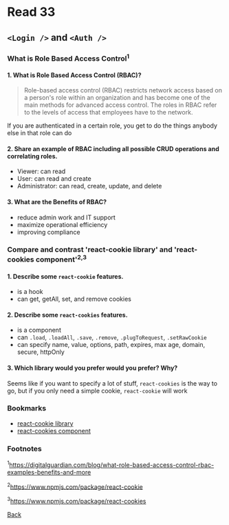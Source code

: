 # Read 33

## `<Login />` and `<Auth />`

### What is Role Based Access Control<sup>1</sup>

#### 1. What is Role Based Access Control (RBAC)?

> Role-based access control (RBAC) restricts network access based on a person's role within an organization and has become one of the main methods for advanced access control. The roles in RBAC refer to the levels of access that employees have to the network.

If you are authenticated in a certain role, you get to do the things anybody else in that role can do

#### 2. Share an example of RBAC including all possible CRUD operations and correlating roles.

- Viewer: can read
- User: can read and create
- Administrator: can read, create, update, and delete

#### 3. What are the Benefits of RBAC?

- reduce admin work and IT support
- maximize operational efficiency
- improving compliance

### Compare and contrast 'react-cookie library' and 'react-cookies component'<sup>2,3</sup>

#### 1. Describe some `react-cookie` features.

- is a hook
- can get, getAll, set, and remove cookies

#### 2. Describe some `react-cookies` features.

- is a component
- can `.load`, `.loadAll`, `.save`, `.remove`, `.plugToRequest`, `.setRawCookie`
- can specify name, value, options, path, expires, max age, domain, secure, httpOnly

#### 3. Which library would you prefer would you prefer? Why?

Seems like if you want to specify a lot of stuff, `react-cookies` is the way to go, but if you only need a simple cookie, `react-cookie` will work

### Bookmarks

- [react-cookie library](https://www.npmjs.com/package/react-cookie)
- [react-cookies component](https://www.npmjs.com/package/react-cookies)

### Footnotes

<sup>1</sup>https://digitalguardian.com/blog/what-role-based-access-control-rbac-examples-benefits-and-more

<sup>2</sup>https://www.npmjs.com/package/react-cookie

<sup>3</sup>https://www.npmjs.com/package/react-cookies

[Back](/reading-notes/401/401-TOC.html)